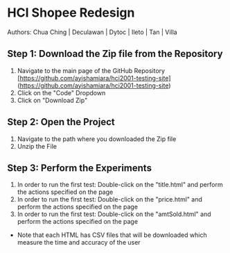 # HCI Shopee Redesign

Authors: Chua Ching | Deculawan | Dytoc | Ileto | Tan | Villa

## Step 1: Download the Zip file from the Repository

1. Navigate to the main page of the GitHub Repository [https://github.com/ayishamiara/hci2001-testing-site] (https://github.com/ayishamiara/hci2001-testing-site)
2. Click on the "Code" Dropdown
3. Click on "Download Zip"

## Step 2: Open the Project

1. Navigate to the path where you downloaded the Zip file
2. Unzip the File

## Step 3: Perform the Experiments

1. In order to run the first test: Double-click on the "title.html" and perform the actions specified on the page
2. In order to run the first test: Double-click on the "price.html" and perform the actions specified on the page
3. In order to run the first test: Double-click on the "amtSold.html" and perform the actions specified on the page
* Note that each HTML has CSV files that will be downloaded which measure the time and accuracy of the user
